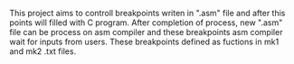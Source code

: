This project aims to controll breakpoints writen in ".asm" file and after this points will filled with C program. After completion of process, new ".asm" file can be process on asm compiler and these breakpoints asm compiler wait for inputs from users. These breakpoints defined as fuctions in mk1 and mk2 .txt files.